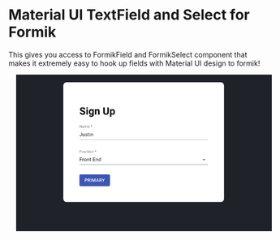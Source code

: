 # Material UI TextField and Select for Formik

This gives you access to FormikField and FormikSelect component that makes it extremely easy to hook up fields with Material UI design to formik!

<img src="screenshot.png" alt="form" style="margin-left: 15px;" />
